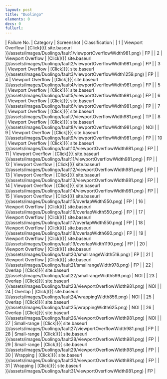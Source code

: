 ```yaml
---
layout: post
title: "Duolingo"
elements: 0
decs: 0
fullurl: 
---
```

| Failure No. | Category | Screenshot | Classification |
| 1 | Viewport Overflow | [Click]({{ site.baseurl }}/assets/images/Duolingo/fault1/viewportOverflowWidth981.png) | FP |
| 2 | Viewport Overflow | [Click]({{ site.baseurl }}/assets/images/Duolingo/fault2/viewportOverflowWidth981.png) | FP |
| 3 | Viewport Overflow | [Click]({{ site.baseurl }}/assets/images/Duolingo/fault3/viewportOverflowWidth1259.png) | FP |
| 4 | Viewport Overflow | [Click]({{ site.baseurl }}/assets/images/Duolingo/fault4/viewportOverflowWidth981.png) | FP |
| 5 | Viewport Overflow | [Click]({{ site.baseurl }}/assets/images/Duolingo/fault5/viewportOverflowWidth981.png) | FP |
| 6 | Viewport Overflow | [Click]({{ site.baseurl }}/assets/images/Duolingo/fault6/viewportOverflowWidth981.png) | FP |
| 7 | Viewport Overflow | [Click]({{ site.baseurl }}/assets/images/Duolingo/fault7/viewportOverflowWidth981.png) | TP |
| 8 | Viewport Overflow | [Click]({{ site.baseurl }}/assets/images/Duolingo/fault8/viewportOverflowWidth981.png) | NOI |
| 9 | Viewport Overflow | [Click]({{ site.baseurl }}/assets/images/Duolingo/fault9/viewportOverflowWidth981.png) | FP |
| 10 | Viewport Overflow | [Click]({{ site.baseurl }}/assets/images/Duolingo/fault10/viewportOverflowWidth981.png) | FP |
| 11 | Viewport Overflow | [Click]({{ site.baseurl }}/assets/images/Duolingo/fault11/viewportOverflowWidth981.png) | FP |
| 12 | Viewport Overflow | [Click]({{ site.baseurl }}/assets/images/Duolingo/fault12/viewportOverflowWidth981.png) | FP |
| 13 | Viewport Overflow | [Click]({{ site.baseurl }}/assets/images/Duolingo/fault13/viewportOverflowWidth981.png) | FP |
| 14 | Viewport Overflow | [Click]({{ site.baseurl }}/assets/images/Duolingo/fault14/viewportOverflowWidth981.png) | FP |
| 15 | Viewport Overflow | [Click]({{ site.baseurl }}/assets/images/Duolingo/fault15/overlapWidth550.png) | FP |
| 16 | Viewport Overflow | [Click]({{ site.baseurl }}/assets/images/Duolingo/fault16/overlapWidth550.png) | FP |
| 17 | Viewport Overflow | [Click]({{ site.baseurl }}/assets/images/Duolingo/fault17/overlapWidth550.png) | FP |
| 18 | Viewport Overflow | [Click]({{ site.baseurl }}/assets/images/Duolingo/fault18/overlapWidth690.png) | FP |
| 19 | Viewport Overflow | [Click]({{ site.baseurl }}/assets/images/Duolingo/fault19/overlapWidth1190.png) | FP |
| 20 | Viewport Overflow | [Click]({{ site.baseurl }}/assets/images/Duolingo/fault20/smallrangeWidth519.png) | FP |
| 21 | Viewport Overflow | [Click]({{ site.baseurl }}/assets/images/Duolingo/fault21/smallrangeWidth978.png) | FP |
| 22 | Overlap | [Click]({{ site.baseurl }}/assets/images/Duolingo/fault22/smallrangeWidth599.png) | NOI |
| 23 | Overlap | [Click]({{ site.baseurl }}/assets/images/Duolingo/fault23/viewportOverflowWidth981.png) | NOI |
| 24 | Overlap | [Click]({{ site.baseurl }}/assets/images/Duolingo/fault24/wrappingWidth856.png) | NOI |
| 25 | Overlap | [Click]({{ site.baseurl }}/assets/images/Duolingo/fault25/wrappingWidth625.png) | NOI |
| 26 | Overlap | [Click]({{ site.baseurl }}/assets/images/Duolingo/fault26/viewportOverflowWidth981.png) | NOI |
| 27 | Small-range | [Click]({{ site.baseurl }}/assets/images/Duolingo/fault27/viewportOverflowWidth981.png) | FP |
| 28 | Small-range | [Click]({{ site.baseurl }}/assets/images/Duolingo/fault28/viewportOverflowWidth981.png) | FP |
| 29 | Small-range | [Click]({{ site.baseurl }}/assets/images/Duolingo/fault29/viewportOverflowWidth981.png) | FP |
| 30 | Wrapping | [Click]({{ site.baseurl }}/assets/images/Duolingo/fault30/viewportOverflowWidth981.png) | FP |
| 31 | Wrapping | [Click]({{ site.baseurl }}/assets/images/Duolingo/fault31/viewportOverflowWidth981.png) | FP |
